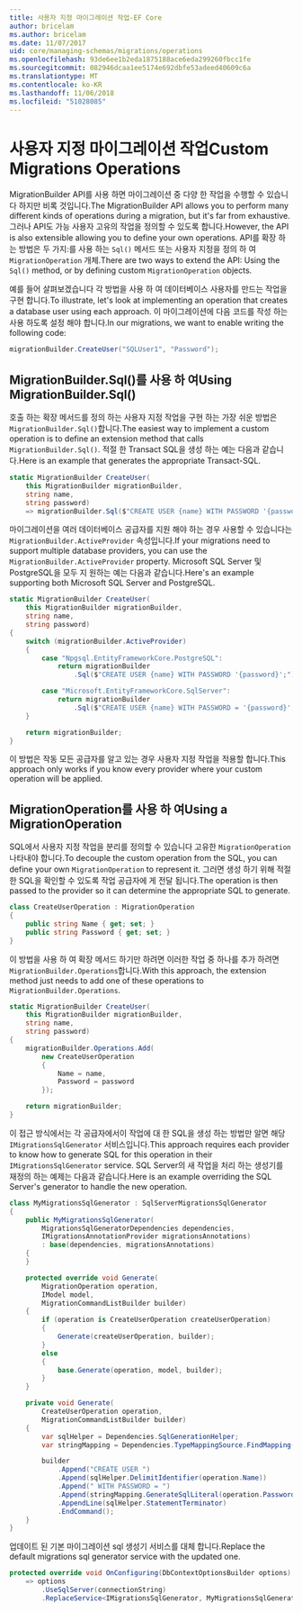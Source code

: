 ```yaml
---
title: 사용자 지정 마이그레이션 작업-EF Core
author: bricelam
ms.author: bricelam
ms.date: 11/07/2017
uid: core/managing-schemas/migrations/operations
ms.openlocfilehash: 93de6ee1b2eda1875188ace6eda299260fbcc1fe
ms.sourcegitcommit: 082946dcaa1ee5174e692dbfe53adeed40609c6a
ms.translationtype: MT
ms.contentlocale: ko-KR
ms.lasthandoff: 11/06/2018
ms.locfileid: "51028085"
---
```

<a name="custom-migrations-operations"></a><span data-ttu-id="3824e-102">사용자 지정 마이그레이션 작업</span><span class="sxs-lookup"><span data-stu-id="3824e-102">Custom Migrations Operations</span></span>
============================
<span data-ttu-id="3824e-103">MigrationBuilder API를 사용 하면 마이그레이션 중 다양 한 작업을 수행할 수 있습니다 하지만 비록 것입니다.</span><span class="sxs-lookup"><span data-stu-id="3824e-103">The MigrationBuilder API allows you to perform many different kinds of operations during a migration, but it's far from exhaustive.</span></span> <span data-ttu-id="3824e-104">그러나 API도 가능 사용자 고유의 작업을 정의할 수 있도록 합니다.</span><span class="sxs-lookup"><span data-stu-id="3824e-104">However, the API is also extensible allowing you to define your own operations.</span></span> <span data-ttu-id="3824e-105">API를 확장 하는 방법은 두 가지:를 사용 하는 `Sql()` 메서드 또는 사용자 지정을 정의 하 여 `MigrationOperation` 개체.</span><span class="sxs-lookup"><span data-stu-id="3824e-105">There are two ways to extend the API: Using the `Sql()` method, or by defining custom `MigrationOperation` objects.</span></span>

<span data-ttu-id="3824e-106">예를 들어 살펴보겠습니다 각 방법을 사용 하 여 데이터베이스 사용자를 만드는 작업을 구현 합니다.</span><span class="sxs-lookup"><span data-stu-id="3824e-106">To illustrate, let's look at implementing an operation that creates a database user using each approach.</span></span> <span data-ttu-id="3824e-107">이 마이그레이션에 다음 코드를 작성 하는 사용 하도록 설정 해야 합니다.</span><span class="sxs-lookup"><span data-stu-id="3824e-107">In our migrations, we want to enable writing the following code:</span></span>

``` csharp
migrationBuilder.CreateUser("SQLUser1", "Password");
```

<a name="using-migrationbuildersql"></a><span data-ttu-id="3824e-108">MigrationBuilder.Sql()를 사용 하 여</span><span class="sxs-lookup"><span data-stu-id="3824e-108">Using MigrationBuilder.Sql()</span></span>
----------------------------
<span data-ttu-id="3824e-109">호출 하는 확장 메서드를 정의 하는 사용자 지정 작업을 구현 하는 가장 쉬운 방법은 `MigrationBuilder.Sql()`합니다.</span><span class="sxs-lookup"><span data-stu-id="3824e-109">The easiest way to implement a custom operation is to define an extension method that calls `MigrationBuilder.Sql()`.</span></span>
<span data-ttu-id="3824e-110">적절 한 Transact SQL을 생성 하는 예는 다음과 같습니다.</span><span class="sxs-lookup"><span data-stu-id="3824e-110">Here is an example that generates the appropriate Transact-SQL.</span></span>

``` csharp
static MigrationBuilder CreateUser(
    this MigrationBuilder migrationBuilder,
    string name,
    string password)
    => migrationBuilder.Sql($"CREATE USER {name} WITH PASSWORD '{password}';");
```

<span data-ttu-id="3824e-111">마이그레이션을 여러 데이터베이스 공급자를 지원 해야 하는 경우 사용할 수 있습니다는 `MigrationBuilder.ActiveProvider` 속성입니다.</span><span class="sxs-lookup"><span data-stu-id="3824e-111">If your migrations need to support multiple database providers, you can use the `MigrationBuilder.ActiveProvider` property.</span></span> <span data-ttu-id="3824e-112">Microsoft SQL Server 및 PostgreSQL을 모두 지 원하는 예는 다음과 같습니다.</span><span class="sxs-lookup"><span data-stu-id="3824e-112">Here's an example supporting both Microsoft SQL Server and PostgreSQL.</span></span>

``` csharp
static MigrationBuilder CreateUser(
    this MigrationBuilder migrationBuilder,
    string name,
    string password)
{
    switch (migrationBuilder.ActiveProvider)
    {
        case "Npgsql.EntityFrameworkCore.PostgreSQL":
            return migrationBuilder
                .Sql($"CREATE USER {name} WITH PASSWORD '{password}';");

        case "Microsoft.EntityFrameworkCore.SqlServer":
            return migrationBuilder
                .Sql($"CREATE USER {name} WITH PASSWORD = '{password}';");
    }

    return migrationBuilder;
}
```

<span data-ttu-id="3824e-113">이 방법은 작동 모든 공급자를 알고 있는 경우 사용자 지정 작업을 적용할 합니다.</span><span class="sxs-lookup"><span data-stu-id="3824e-113">This approach only works if you know every provider where your custom operation will be applied.</span></span>

<a name="using-a-migrationoperation"></a><span data-ttu-id="3824e-114">MigrationOperation를 사용 하 여</span><span class="sxs-lookup"><span data-stu-id="3824e-114">Using a MigrationOperation</span></span>
---------------------------
<span data-ttu-id="3824e-115">SQL에서 사용자 지정 작업을 분리를 정의할 수 있습니다 고유한 `MigrationOperation` 나타내야 합니다.</span><span class="sxs-lookup"><span data-stu-id="3824e-115">To decouple the custom operation from the SQL, you can define your own `MigrationOperation` to represent it.</span></span> <span data-ttu-id="3824e-116">그러면 생성 하기 위해 적절 한 SQL을 확인할 수 있도록 작업 공급자에 게 전달 됩니다.</span><span class="sxs-lookup"><span data-stu-id="3824e-116">The operation is then passed to the provider so it can determine the appropriate SQL to generate.</span></span>

``` csharp
class CreateUserOperation : MigrationOperation
{
    public string Name { get; set; }
    public string Password { get; set; }
}
```

<span data-ttu-id="3824e-117">이 방법을 사용 하 여 확장 메서드 하기만 하려면 이러한 작업 중 하나를 추가 하려면 `MigrationBuilder.Operations`합니다.</span><span class="sxs-lookup"><span data-stu-id="3824e-117">With this approach, the extension method just needs to add one of these operations to `MigrationBuilder.Operations`.</span></span>

``` csharp
static MigrationBuilder CreateUser(
    this MigrationBuilder migrationBuilder,
    string name,
    string password)
{
    migrationBuilder.Operations.Add(
        new CreateUserOperation
        {
            Name = name,
            Password = password
        });

    return migrationBuilder;
}
```

<span data-ttu-id="3824e-118">이 접근 방식에서는 각 공급자에서이 작업에 대 한 SQL을 생성 하는 방법만 알면 해당 `IMigrationsSqlGenerator` 서비스입니다.</span><span class="sxs-lookup"><span data-stu-id="3824e-118">This approach requires each provider to know how to generate SQL for this operation in their `IMigrationsSqlGenerator` service.</span></span> <span data-ttu-id="3824e-119">SQL Server의 새 작업을 처리 하는 생성기를 재정의 하는 예제는 다음과 같습니다.</span><span class="sxs-lookup"><span data-stu-id="3824e-119">Here is an example overriding the SQL Server's generator to handle the new operation.</span></span>

``` csharp
class MyMigrationsSqlGenerator : SqlServerMigrationsSqlGenerator
{
    public MyMigrationsSqlGenerator(
        MigrationsSqlGeneratorDependencies dependencies,
        IMigrationsAnnotationProvider migrationsAnnotations)
        : base(dependencies, migrationsAnnotations)
    {
    }

    protected override void Generate(
        MigrationOperation operation,
        IModel model,
        MigrationCommandListBuilder builder)
    {
        if (operation is CreateUserOperation createUserOperation)
        {
            Generate(createUserOperation, builder);
        }
        else
        {
            base.Generate(operation, model, builder);
        }
    }

    private void Generate(
        CreateUserOperation operation,
        MigrationCommandListBuilder builder)
    {
        var sqlHelper = Dependencies.SqlGenerationHelper;
        var stringMapping = Dependencies.TypeMappingSource.FindMapping(typeof(string));

        builder
            .Append("CREATE USER ")
            .Append(sqlHelper.DelimitIdentifier(operation.Name))
            .Append(" WITH PASSWORD = ")
            .Append(stringMapping.GenerateSqlLiteral(operation.Password))
            .AppendLine(sqlHelper.StatementTerminator)
            .EndCommand();
    }
}
```

<span data-ttu-id="3824e-120">업데이트 된 기본 마이그레이션 sql 생성기 서비스를 대체 합니다.</span><span class="sxs-lookup"><span data-stu-id="3824e-120">Replace the default migrations sql generator service with the updated one.</span></span>

``` csharp
protected override void OnConfiguring(DbContextOptionsBuilder options)
    => options
        .UseSqlServer(connectionString)
        .ReplaceService<IMigrationsSqlGenerator, MyMigrationsSqlGenerator>();
```
